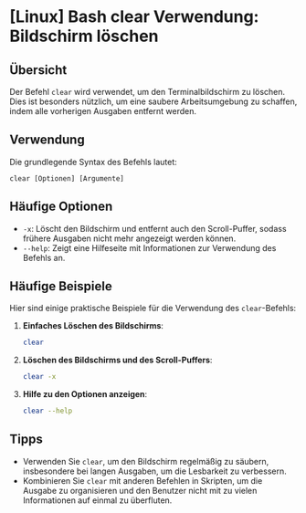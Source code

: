 # [Linux] Bash clear Verwendung: Bildschirm löschen

## Übersicht
Der Befehl `clear` wird verwendet, um den Terminalbildschirm zu löschen. Dies ist besonders nützlich, um eine saubere Arbeitsumgebung zu schaffen, indem alle vorherigen Ausgaben entfernt werden.

## Verwendung
Die grundlegende Syntax des Befehls lautet:

```
clear [Optionen] [Argumente]
```

## Häufige Optionen
- `-x`: Löscht den Bildschirm und entfernt auch den Scroll-Puffer, sodass frühere Ausgaben nicht mehr angezeigt werden können.
- `--help`: Zeigt eine Hilfeseite mit Informationen zur Verwendung des Befehls an.

## Häufige Beispiele
Hier sind einige praktische Beispiele für die Verwendung des `clear`-Befehls:

1. **Einfaches Löschen des Bildschirms**:
   ```bash
   clear
   ```

2. **Löschen des Bildschirms und des Scroll-Puffers**:
   ```bash
   clear -x
   ```

3. **Hilfe zu den Optionen anzeigen**:
   ```bash
   clear --help
   ```

## Tipps
- Verwenden Sie `clear`, um den Bildschirm regelmäßig zu säubern, insbesondere bei langen Ausgaben, um die Lesbarkeit zu verbessern.
- Kombinieren Sie `clear` mit anderen Befehlen in Skripten, um die Ausgabe zu organisieren und den Benutzer nicht mit zu vielen Informationen auf einmal zu überfluten.